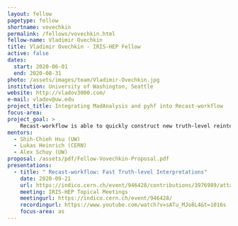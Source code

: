 ```yaml
---
layout: fellow
pagetype: fellow
shortname: vovechkin
permalink: /fellows/vovechkin.html
fellow-name: Vladimir Ovechkin
title: Vladimir Ovechkin - IRIS-HEP Fellow
active: false
dates:
  start: 2020-06-01
  end: 2020-08-31
photo: /assets/images/team/Vladimir-Ovechkin.jpg
institution: University of Washington, Seattle
website: http://vladov3000.com/
e-mail: vladov@uw.edu
project_title: Integrating MadAnalysis and pyhf into Recast-workflow
focus-area:
project_goal: >
    Recast-workflow is able to quickly construct new truth-level reinterpretations to determine which regions of phase space would be interesting for a full reinterpretation that is much more computationally expensive and difficult to make. It accomplishes this by simplyifing the process to 3 steps: generation, selection, and analysis. Recast-cli (command line interface for Recast-workflow) has been previously developed to provide a user interface for creating and executing new workflows compromised of several different combinations of options for each step. In RECAST-workflow’s current state, the workflows only run on the user’s local machine using RECAST-cli. The goal of this project is three fold: add new options for the selection step of RECAST-workflow besides Rivet (e.g. MadAnalsyis), add alternative statistical tools (e.g. pyhf), and to run the workflows in REANA on the cloud.
mentors:
  - Shih-Chieh Hsu (UW)
  - Lukas Heinrich (CERN)
  - Alex Schuy (UW)
proposal: /assets/pdf/Fellow-Vovechkin-Proposal.pdf
presentations:
  - title: " Recast-workflow: Fast Truth-level Interpretations"
    date: 2020-09-21
    url: https://indico.cern.ch/event/946428/contributions/3976989/attachments/2106300/3542342/Recast-workflow__Fast_Workflows.pdf
    meeting: IRIS-HEP Topical Meetings
    meetingurl: https://indico.cern.ch/event/946428/
    recordingurl: https://www.youtube.com/watch?v=sATu_MJo8L4&t=1016s
    focus-area: as
---
```

